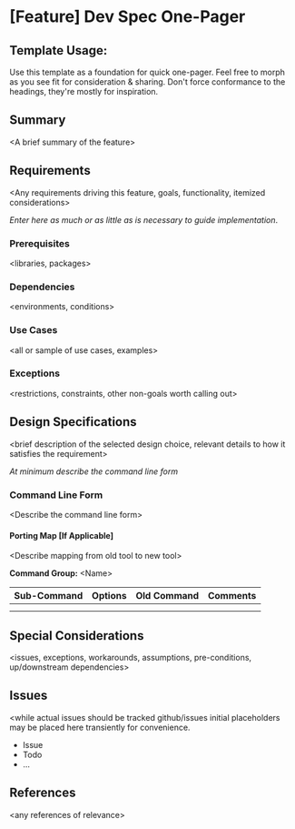 # [Feature] Dev Spec One-Pager

## Template Usage: 
Use this template as a foundation for quick one-pager. Feel free to morph as you see fit for consideration & sharing. Don't force conformance to the headings, they're mostly for inspiration.

## Summary
\<A brief summary of the feature\>

## Requirements
<Any requirements driving this feature, goals, functionality, itemized considerations>

*Enter here as much or as little as is necessary to guide implementation*.

### Prerequisites
<libraries, packages>

### Dependencies
<environments, conditions>

### Use Cases
<all or sample of use cases, examples>

### Exceptions
<restrictions, constraints, other non-goals worth calling out>

## Design Specifications
<brief description of the selected design choice, relevant details to how it satisfies the requirement>

*At minimum describe the command line form*

### Command Line Form
\<Describe the command line form\>

#### Porting Map [If Applicable]

\<Describe mapping from old tool to new tool\>

**Command Group:** \<Name\>

| Sub-Command | Options | Old Command | Comments |
| ----------- | ------- | ----------- | -------- |
|             |         |             |          |
|             |         |             |          |



## Special Considerations
<issues, exceptions, workarounds, assumptions, pre-conditions, up/downstream dependencies> 

## Issues
<while actual issues should be tracked github/issues initial placeholders may be placed here transiently for convenience.

  * Issue
  * Todo
  * ...

## References

\<any references of relevance\>